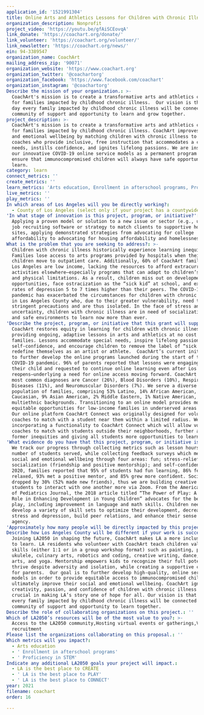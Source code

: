 ```yaml
---
application_id: '1521991304'
title: Online Arts and Athletics Lessons for Children with Chronic Illness
organization_description: Nonprofit
project_video: 'https://youtu.be/gfAiSCEovqA'
link_donate: 'https://coachart.org/donate/'
link_volunteer: 'https://coachart.org/volunteer/'
link_newsletter: 'https://coachart.org/news/'
ein: 94-3389547
organization_name: CoachArt
mailing_address_zip: '90071'
organization_website: 'https://www.coachart.org'
organization_twitter: '@coachartorg'
organization_facebook: 'https://www.facebook.com/coachart'
organization_instagram: '@coachartorg'
Describe the mission of your organization.: >-
  CoachArt's mission is to create a transformative arts and athletics community
  for families impacted by childhood chronic illness.  Our vision is that one
  day every family impacted by childhood chronic illness will be connected to a
  community of support and opportunity to learn and grow together.
project_description: >-
  CoachArt's mission is to create a transformative arts and athletics community
  for families impacted by childhood chronic illness. CoachArt improves social
  and emotional wellbeing by matching children with chronic illness to volunteer
  coaches who provide inclusive, free instruction that accommodates a child’s
  needs, instills confidence, and ignites lifelong passions. We are instating
  our innovative COVID-19 online service models as a permanent program option to
  ensure that immunocompromised children will always have safe opportunities to
  learn.
category: learn
connect_metrics: ''
create_metrics: ''
learn_metrics: 'Arts education, Enrollment in afterschool programs, Proficiency in STEM'
live_metrics: ''
play_metrics: ''
In which areas of Los Angeles will you be directly working?:
  - County of Los Angeles (select only if your project has a countywide benefit)
'In what stage of innovation is this project, program, or initiative?': >-
  Applying a proven model or solution to a new issue or sector (e.g., using a
  job recruiting software or strategy to match clients to supportive housing
  sites, applying demonstrated strategies from advocating for college
  affordability to advocating for housing affordability and homelessness, etc.)
What is the problem that you are seeking to address?: >-
  Children with chronic illness historically experience learning inequities.
  Families lose access to arts programs provided by hospitals when their
  children move to outpatient care. Additionally, 60% of CoachArt families in
  Los Angeles are low income, lacking the resources to afford extracurricular
  activities elsewhere—especially programs that can adapt to children’s needs
  and physical limitations. As a result, children miss out on developmental
  opportunities, face ostracization as the “sick kid” at school, and experience
  rates of depression 5 to 7 times higher than their peers. The COVID-19
  pandemic has exacerbated the circumstances for children with chronic illness
  in Los Angeles County who, due to their greater vulnerability, need to follow
  stringent precautions and are thus isolated. In the face of stress and
  uncertainty, children with chronic illness are in need of socialization, play,
  and safe environments to learn now more than ever.
'Describe the project, program, or initiative that this grant will support to address the problem identified.': >-
  CoachArt restores equity in learning for children with chronic illness by
  providing ongoing, adaptive lessons in arts and athletics at no cost to
  families. Lessons accommodate special needs, inspire lifelong passions, build
  self-confidence, and encourage children to remove the label of “sick kid” and
  redefine themselves as an artist or athlete.  CoachArt’s current initiative is
  to further develop the online programs launched during the start of the
  COVID-19 pandemic. 96% of parents reported that lessons were engaging for
  their child and requested to continue online learning even after Los Angeles
  reopens—underlying a need for online access moving forward. CoachArt kids’
  most common diagnoses are Cancer (26%), Blood Disorders (10%), Respiratory
  Diseases (11%), and Neuromuscular Disorders (7%). We serve a diverse
  population of families, comprising 53% Latino, 14% African American, 13%
  Caucasian, 9% Asian American, 2% Middle Eastern, 1% Native American, and 8%
  multiethnic backgrounds. Transitioning to an online model provides more
  equitable opportunities for low-income families in underserved areas of LA.
  Our online platform CoachArt Connect was originally designed for volunteer
  coaches to match with a student near them within a limited radius. We are now
  incorporating a functionality to CoachArt Connect which will allow volunteer
  coaches to match with students outside their neighborhoods, further addressing
  former inequities and giving all students more opportunities to learn.
'What evidence do you have that this project, program, or initiative is or will be successful, and how will you define and measure success?': >-
  We track our progress through collecting metrics such as lesson hours and
  number of students served, while collecting feedback surveys which measure
  social and emotional wellbeing through four areas: fun; stress-relief;
  socialization (friendship and positive mentorship); and self-confidence. In
  2020, families reported that 95% of students had fun learning, 86% felt more
  relaxed, 93% met a positive mentor, and 85% grew more confident. Socialization
  dropped by 30% (52% made new friends), thus we are building creative ways for
  students to interact with one another more via Zoom. From the American Academy
  of Pediatrics Journal, the 2018 article titled “The Power of Play: A Pediatric
  Role in Enhancing Development in Young Children” advocates for the benefits of
  play, including improvement in language and math skills. Children need to
  develop a variety of skill sets to optimize their development, decrease toxic
  stress and depression, build peer relations, and enhance their sense of
  agency.
'Approximately how many people will be directly impacted by this project, program, or initiative?': '650'
Describe how Los Angeles County will be different if your work is successful.: >-
  Joining LA2050 in shaping the future, CoachArt makes LA a more inclusive place
  to learn. LA residents who volunteer with CoachArt teach children valuable
  skills (either 1:1 or in a group workshop format) such as painting, piano,
  ukulele, culinary arts, robotics and coding, creative writing, dance, martial
  arts, and yoga. Mentorship empowers kids to recognize their full potential and
  thrive despite adversity and isolation, while creating a supportive community
  for parents.  Our goal is to further develop high-quality, online service
  models in order to provide equitable access to immunocompromised children and
  ultimately improve their social and emotional wellbeing. CoachArt ignites the
  creativity, passion, and confidence of children with chronic illness who are
  crucial in making LA’s story one of hope for all. Our vision is that one day
  every family impacted by childhood chronic illness will be connected to a
  community of support and opportunity to learn together.
Describe the role of collaborating organizations on this project.: ''
Which of LA2050’s resources will be of the most value to you?: >-
  Access to the LA2050 community,Hosting virtual events or gatherings,Volunteer
  recruitment
Please list the organizations collaborating on this proposal.: ''
Which metrics will you impact?:
  - Arts education
  - ' Enrollment in afterschool programs'
  - ' Proficiency in STEM'
Indicate any additional LA2050 goals your project will impact.:
  - LA is the best place to CREATE
  - ' LA is the best place to PLAY'
  - ' LA is the best place to CONNECT'
year: 2021
filename: coachart
order: 16

---
```

